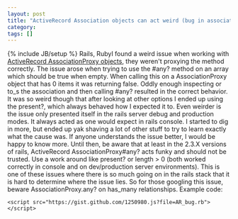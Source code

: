 ```yaml
---
layout: post
title: "ActiveRecord Association objects can act weird (bug in association#any?)"
category:
tags: []
---
```

{% include JB/setup %}
Rails, RubyI found a weird issue when working with [ActiveRecord AssociationProxy objects](http://apidock.com/rails/ActiveRecord/Associations/AssociationProxy), they weren't proxying the method correctly.    The issue arose when trying to use the #any? method on an array which should be true when empty. When calling this on a AssociationProxy object that has 0 items it was returning false. Oddly enough inspecting or to_s the association and then calling #any? resulted in the correct behavior. It was so weird though that after looking at other options I ended up using the present?, which always behaved how I expected it to. Even weirder is the issue only presented itself in the rails server debug and production modes. It always acted as one would expect in rails console. I started to dig in more, but ended up yak shaving a lot of other stuff to try to learn exactly what the cause was. If anyone understands the issue better, I would be happy to know more.    Until then, be aware that at least in the 2.3.X versions of rails, ActiveRecord AssociationProxy#any? acts funky and should not be trusted. Use a work around like present? or length > 0 (both worked correctly in console and on dev/production server environments). This is one of these issues where there is so much going on in the rails stack that it is hard to determine where the issue lies.    So for those googling this issue, beware AssociationProxy.any? on has_many relationships.    Example code:

    <script src="https://gist.github.com/1250980.js?file=AR_bug.rb"> </script>